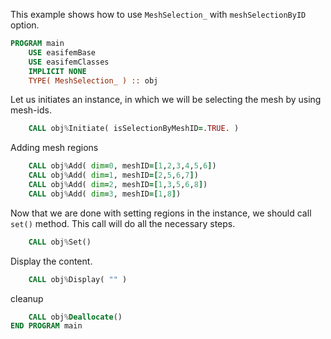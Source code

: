 This example shows how to use `MeshSelection_` with `meshSelectionByID` option.

``` fortran
PROGRAM main
    USE easifemBase
    USE easifemClasses
    IMPLICIT NONE
    TYPE( MeshSelection_ ) :: obj
```

Let us initiates an instance, in which we will be selecting the mesh by using mesh-ids.

```fortran
    CALL obj%Initiate( isSelectionByMeshID=.TRUE. )
```

Adding mesh regions

```fortran
    CALL obj%Add( dim=0, meshID=[1,2,3,4,5,6])
    CALL obj%Add( dim=1, meshID=[2,5,6,7])
    CALL obj%Add( dim=2, meshID=[1,3,5,6,8])
    CALL obj%Add( dim=3, meshID=[1,8])
```

Now that we are done with setting regions in the instance, we should call `set()` method. This call will do all the necessary steps.

```fortran
    CALL obj%Set()
```

Display the content.

```fortran
    CALL obj%Display( "" )
```

cleanup

```fortran
    CALL obj%Deallocate()
END PROGRAM main
```
